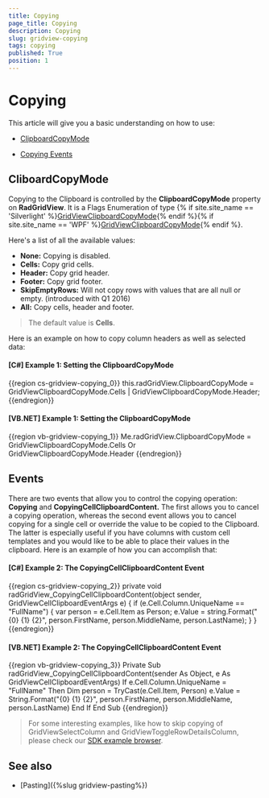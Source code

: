 ```yaml
---
title: Copying
page_title: Copying
description: Copying
slug: gridview-copying
tags: copying
published: True
position: 1
---
```


# Copying

This article will give you a basic understanding on how to use:

* [ClipboardCopyMode](#cliboardcopymode)

* [Copying Events](#events)

## CliboardCopyMode

Copying to the Clipboard is controlled by the __ClipboardCopyMode__ property on __RadGridView__. It is a Flags Enumeration of type {% if site.site_name == 'Silverlight' %}[GridViewClipboardCopyMode](http://www.telerik.com/help/silverlight/t_telerik_windows_controls_gridviewclipboardcopymode.html){% endif %}{% if site.site_name == 'WPF' %}[GridViewClipboardCopyMode](http://www.telerik.com/help/wpf/t_telerik_windows_controls_gridviewclipboardcopymode.html){% endif %}.

Here's a list of all the available values:

* **None:** Copying is disabled.
* **Cells:** Copy grid cells.
* **Header:** Copy grid header.
* **Footer:** Copy grid footer.
* **SkipEmptyRows:** Will not copy rows with values that are all null or empty. (introduced with Q1 2016)
* **All:** Copy cells, header and footer.

>The default value is **Cells**.

Here is an example on how to copy column headers as well as selected data:

#### __[C#] Example 1: Setting the ClipboardCopyMode__

{{region cs-gridview-copying_0}}
	this.radGridView.ClipboardCopyMode = GridViewClipboardCopyMode.Cells |
	GridViewClipboardCopyMode.Header;
{{endregion}}

#### __[VB.NET] Example 1: Setting the ClipboardCopyMode__

{{region vb-gridview-copying_1}}
	Me.radGridView.ClipboardCopyMode = GridViewClipboardCopyMode.Cells Or GridViewClipboardCopyMode.Header
{{endregion}}

## Events

There are two events that allow you to control the copying operation: __Copying__ and __CopyingCellClipboardContent.__ The first allows you to cancel a copying operation, whereas the second event allows you to cancel copying for a single cell or override the value to be copied to the Clipboard. The latter is especially useful if you have columns with custom cell templates and you would like to be able to place their values in the clipboard. Here is an example of how you can accomplish that:

#### __[C#] Example 2: The CopyingCellClipboardContent Event__

{{region cs-gridview-copying_2}}
	private void radGridView_CopyingCellClipboardContent(object sender, GridViewCellClipboardEventArgs e)
	{
	    if (e.Cell.Column.UniqueName == "FullName")
	    {
	        var person = e.Cell.Item as Person;
	        e.Value = string.Format("{0} {1} {2}", person.FirstName, person.MiddleName, person.LastName);
	    }
	}
{{endregion}}

#### __[VB.NET] Example 2: The CopyingCellClipboardContent Event__

{{region vb-gridview-copying_3}}
	Private Sub radGridView_CopyingCellClipboardContent(sender As Object, e As GridViewCellClipboardEventArgs)
	    If e.Cell.Column.UniqueName = "FullName" Then
	        Dim person = TryCast(e.Cell.Item, Person)
	        e.Value = String.Format("{0} {1} {2}", person.FirstName, person.MiddleName, person.LastName)
	    End If
	End Sub
{{endregion}}

>For some interesting examples, like how to skip copying of GridViewSelectColumn and GridViewToggleRowDetailsColumn, please check our [SDK example browser](http://demos.telerik.com/xaml-sdkbrowser/).

## See also

* [Pasting]({%slug gridview-pasting%})